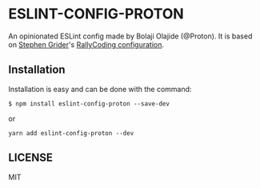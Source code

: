 # ESLINT-CONFIG-PROTON

An opinionated ESLint config made by Bolaji Olajide (@Proton). It is based on [Stephen Grider](https://github.com/StephenGrider)'s [RallyCoding configuration](https://github.com/StephenGrider/ESLint-Rallycoding).

## Installation

Installation is easy and can be done with the command:

```
$ npm install eslint-config-proton --save-dev
```
or
```
yarn add eslint-config-proton --dev
```

## LICENSE
MIT
